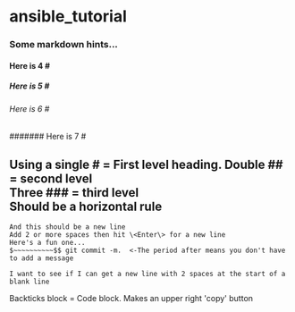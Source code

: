 # ansible\_tutorial
### Some markdown hints...
#### Here is 4 \#
##### Here is 5 \#
###### Here is 6 \#
####### Here is 7 \#


Using a single \# = First level heading.
Double \#\# =  second level  
Three \#\#\# = third level  
Should be a horizontal rule  
---
```
And this should be a new line  
Add 2 or more spaces then hit \<Enter\> for a new line
Here's a fun one...  
$~~~~~~~~~~$$ git commit -m.  <-The period after means you don't have to add a message   
  
I want to see if I can get a new line with 2 spaces at the start of a blank line
```
Backticks block = Code block. Makes an upper right 'copy' button


